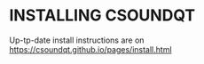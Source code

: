 # INSTALLING CSOUNDQT

Up-tp-date install instructions are on  
<https://csoundqt.github.io/pages/install.html>
